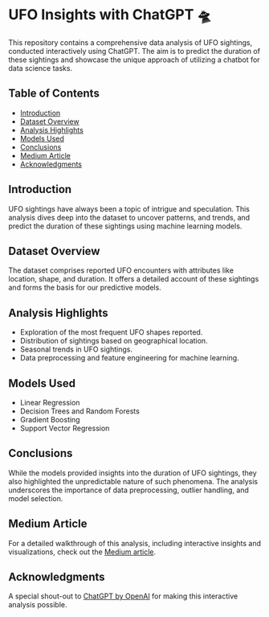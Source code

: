 # UFO Insights with ChatGPT 🛸

This repository contains a comprehensive data analysis of UFO sightings, conducted interactively using ChatGPT. The aim is to predict the duration of these sightings and showcase the unique approach of utilizing a chatbot for data science tasks.

## Table of Contents
- [Introduction](#introduction)
- [Dataset Overview](#dataset-overview)
- [Analysis Highlights](#analysis-highlights)
- [Models Used](#models-used)
- [Conclusions](#conclusions)
- [Medium Article](#medium-article)
- [Acknowledgments](#acknowledgments)

## Introduction
UFO sightings have always been a topic of intrigue and speculation. This analysis dives deep into the dataset to uncover patterns, and trends, and predict the duration of these sightings using machine learning models.

## Dataset Overview
The dataset comprises reported UFO encounters with attributes like location, shape, and duration. It offers a detailed account of these sightings and forms the basis for our predictive models.

## Analysis Highlights
- Exploration of the most frequent UFO shapes reported.
- Distribution of sightings based on geographical location.
- Seasonal trends in UFO sightings.
- Data preprocessing and feature engineering for machine learning.

## Models Used
- Linear Regression
- Decision Trees and Random Forests
- Gradient Boosting
- Support Vector Regression

## Conclusions
While the models provided insights into the duration of UFO sightings, they also highlighted the unpredictable nature of such phenomena. The analysis underscores the importance of data preprocessing, outlier handling, and model selection.

## Medium Article
For a detailed walkthrough of this analysis, including interactive insights and visualizations, check out the [Medium article](https://medium.com/@SriVinayA/from-chat-to-chart-unraveling-ufo-data-insights-with-chatgpt-839fa941d9ef).

## Acknowledgments
A special shout-out to [ChatGPT by OpenAI](https://drive.google.com/file/d/1595v3itAu90Y_3pp4E5nRolMoLcZyxWi/view?usp=sharing) for making this interactive analysis possible.
